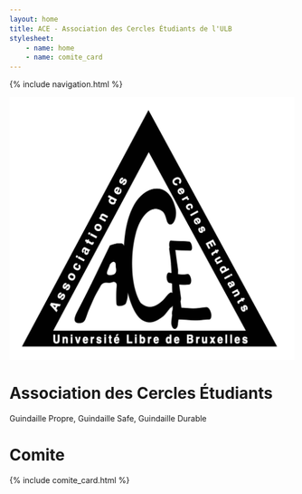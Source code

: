 ```yaml
---
layout: home
title: ACE - Association des Cercles Étudiants de l'ULB
stylesheet:
    - name: home
    - name: comite_card
---
```

{% include navigation.html %}
<div class="jumbotron jumbotron-fluid position-static">
</div>
  <div class="position-absolute top-0 start-50">
    <img src="assets/images/ACE.png" class="logo"/>
  </div>
  <div class="text-title">
  <div class="container position-absolute top-50 start-50 translate-middle">
    <h1 class="display-5 title">Association des Cercles Étudiants</h1>
    <p>Guindaille Propre, Guindaille Safe, Guindaille Durable</p>
  </div>
  </div>

<h1>Comite</h1>
{% include comite_card.html %}